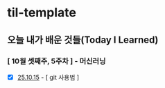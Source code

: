 # til-template

## 오늘 내가 배운 것들(Today I Learned)

### [ 10월 셋째주, 5주차 ] - 머신러닝

- [x] [25.10.15](https://github.com/100-hours-a-week/erica-til/blob/main/April/2024-04-15.md) - [ git 사용법 ]
